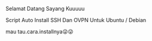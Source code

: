 Selamat Datang Sayang Kuuuuu


Script Auto Install SSH Dan OVPN Untuk Ubuntu / Debian

mau tau.cara.installnya😜😜

